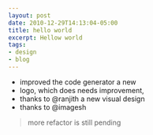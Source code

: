 ```yaml
---
layout: post
date: 2010-12-29T14:13:04-05:00
title: hello world
excerpt: Hellow world 
tags:
- design
- blog
---
```


- improved the code generator a new
- logo, which does needs improvement,
- thanks to @ranjith a new visual design
- thanks to @imagesh

> more refactor is still pending
